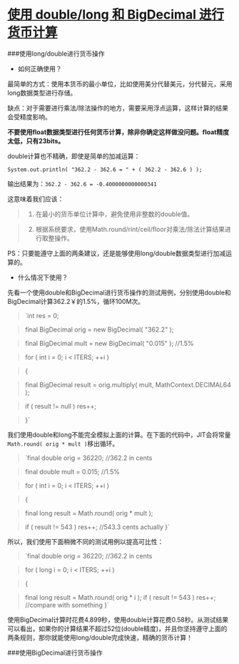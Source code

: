 [使用 double/long 和 BigDecimal 进行货币计算](http://java-performance.info/bigdecimal-vs-double-in-financial-calculations/)
===========

###使用long/double进行货币操作
* 如何正确使用？

最简单的方式：使用本货币的最小单位，比如使用美分代替美元，分代替元，采用long数据类型进行存储。

缺点：对于需要进行乘法/除法操作的地方，需要采用浮点运算，这样计算的结果会受精度影响。
 
 **不要使用float数据类型进行任何货币计算，除非你确定这样做没问题。float精度太低，只有23bits。**

double计算也不精确，即使是简单的加减运算：

`System.out.println( "362.2 - 362.6 = " + ( 362.2 - 362.6 ) );`

输出结果为：`362.2 - 362.6 = -0.4000000000000341`

这意味着我们应该：

>1.  在最小的货币单位计算中，避免使用非整数的double值。

>2. 根据系统要求，使用Math.round/rint/ceil/floor对乘法/除法计算结果进行取整操作。

PS：只要能遵守上面的两条建议，还是能够使用long/double数据类型进行加减运算的。

* 什么情况下使用？

先看一个使用double和BigDecimal进行货币操作的测试用例，分别使用double和BigDecimal计算362.2￥的1.5%，循环100M次。

> `int res = 0;

> final BigDecimal orig = new BigDecimal( "362.2" );

> final BigDecimal mult = new BigDecimal( "0.015" ); //1.5%

> for ( int i = 0; i < ITERS; ++i )

> {

>    final BigDecimal result = orig.multiply( mult, MathContext.DECIMAL64 );
    
>    if ( result != null ) res++;
    
> }`

我们使用double和long不能完全模拟上面的计算。在下面的代码中，JIT会将常量`Math.round( orig * mult )`移出循环。

>`final double orig = 36220; //362.2 in cents

>final double mult = 0.015; //1.5%

>for ( int i = 0; i < ITERS; ++i )

>{

>    final long result = Math.round( orig * mult );

>    if ( result != 543 ) res++;    //543.3 cents actually
>}`

所以，我们使用下面稍微不同的测试用例以提高可比性：

>`final double orig = 36220; //362.2 in cents

>for ( long i = 0; i < ITERS; ++i )

>{

>    final long result = Math.round( orig * i );
>    if ( result != 543 ) res++;    //compare with something
>}`

使用BigDecimal计算时花费4.899秒，使用double计算花费0.58秒。从测试结果可以看出，如果你的计算结果不超过52位(double精度)，并且你坚持遵守上面的两条规则，那你就能使用long/double完成快速，精确的货币计算！

###使用BigDecimal进行货币操作


